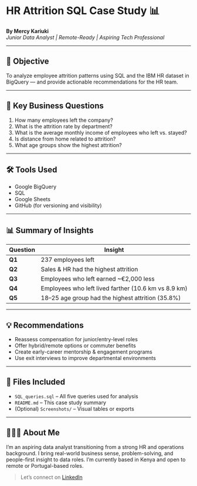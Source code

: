 # HR Attrition SQL Case Study 📊

**By Mercy Kariuki**  
*Junior Data Analyst | Remote-Ready | Aspiring Tech Professional*

---

## 🎯 Objective

To analyze employee attrition patterns using SQL and the IBM HR dataset in BigQuery — and provide actionable recommendations for the HR team.

---

## 🧠 Key Business Questions

1. How many employees left the company?
2. What is the attrition rate by department?
3. What is the average monthly income of employees who left vs. stayed?
4. Is distance from home related to attrition?
5. What age groups show the highest attrition?

---

## 🛠️ Tools Used

- Google BigQuery
- SQL
- Google Sheets
- GitHub (for versioning and visibility)

---

## 📊 Summary of Insights

| Question | Insight |
|---------|---------|
| **Q1** | 237 employees left |
| **Q2** | Sales & HR had the highest attrition |
| **Q3** | Employees who left earned ~€2,000 less |
| **Q4** | Employees who left lived farther (10.6 km vs 8.9 km) |
| **Q5** | 18–25 age group had the highest attrition (35.8%) |

---

## 💡 Recommendations

- Reassess compensation for junior/entry-level roles
- Offer hybrid/remote options or commuter benefits
- Create early-career mentorship & engagement programs
- Use exit interviews to improve departmental environments

---

## 📂 Files Included

- `SQL_queries.sql` – All five queries used for analysis
- `README.md` – This case study summary
- (Optional) `Screenshots/` – Visual tables or exports

---

## 👩🏽‍💻 About Me

I’m an aspiring data analyst transitioning from a strong HR and operations background. I bring real-world business sense, problem-solving, and people-first insight to data roles. I’m currently based in Kenya and open to remote or Portugal-based roles.

> Let’s connect on [LinkedIn](https://www.linkedin.com/in/your-profile)

